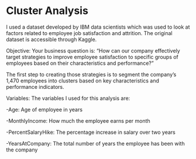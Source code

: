 # Cluster Analysis



 I used a dataset developed by IBM data scientists which was used to look at factors related to employee job satisfaction and attrition. The original dataset is accessible through Kaggle. 

 Objective: Your business question is: “How can our 
 company effectively target strategies to improve employee satisfaction to specific groups of 
 employees based on their characteristics and performance?”

The first step to creating those strategies is to segment the company’s 1,470 employees into clusters based on key characteristics and performance indicators. 

 Variables: The variables I used for this analysis are:
 
 -Age: Age of employee in years
 
 -MonthlyIncome: How much the employee earns per month
 
 -PercentSalaryHike: The percentage increase in salary over two years
 
 -YearsAtCompany: The total number of years the employee has been with the company


